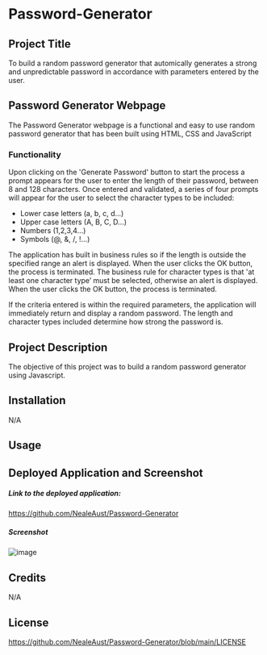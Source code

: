 # Password-Generator

## Project Title

To build a random password generator that automically generates a strong and unpredictable password in accordance with parameters entered by the user.  

## Password Generator Webpage

The Password Generator webpage is a functional and easy to use random password generator that has been built using HTML, CSS and JavaScript

### Functionality

Upon clicking on the 'Generate Password' button to start the process a prompt appears for the user to enter the length of their password, between 8 and 128 characters. Once entered and validated, a series of four prompts will appear for the user to select the character types to be included: 
- Lower case letters (a, b, c, d...)
- Upper case letters (A, B, C, D...)
- Numbers (1,2,3,4...)
- Symbols (@, &, /, !...)

The application has built in business rules so if the length is outside the specified range an alert is displayed. When the user clicks the OK button, the process is terminated. The business rule for character types is that 'at least one character type’ must be selected, otherwise an alert is displayed. When the user clicks the OK button, the process is terminated. 

If the criteria entered is within the required parameters, the application will immediately return and display a random password. The length and character types included determine how strong the password is.

## Project Description

The objective of this project was to build a random password generator using Javascript.



## Installation

N/A

## Usage



## Deployed Application and Screenshot

##### Link to the deployed application:

https://github.com/NealeAust/Password-Generator


##### Screenshot

![image](https://user-images.githubusercontent.com/115671306/206374856-605d4f49-d591-4fdf-8a29-d247f97da785.png)



## Credits

N/A


## License

https://github.com/NealeAust/Password-Generator/blob/main/LICENSE
